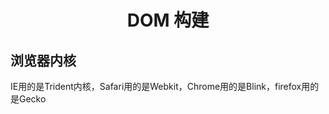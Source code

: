 <h1 align="center"> DOM 构建</h1>

浏览器内核
-

IE用的是Trident内核，Safari用的是Webkit，Chrome用的是Blink，firefox用的是Gecko


